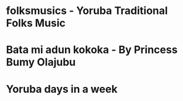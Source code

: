 # folksmusics - Yoruba Traditional Folks Music
# Bata mi adun kokoka - By Princess Bumy Olajubu
# Yoruba days in a week
# 
